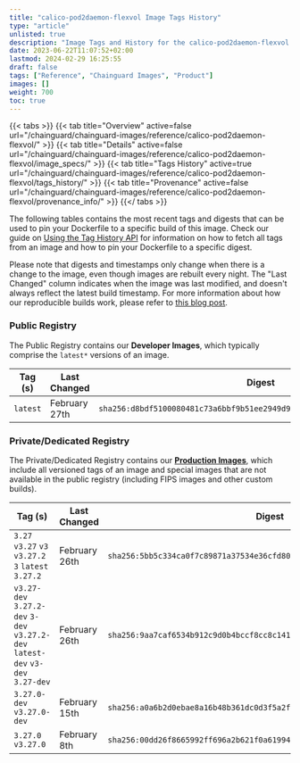 ```yaml
---
title: "calico-pod2daemon-flexvol Image Tags History"
type: "article"
unlisted: true
description: "Image Tags and History for the calico-pod2daemon-flexvol Chainguard Image"
date: 2023-06-22T11:07:52+02:00
lastmod: 2024-02-29 16:25:55
draft: false
tags: ["Reference", "Chainguard Images", "Product"]
images: []
weight: 700
toc: true
---
```


{{< tabs >}}
{{< tab title="Overview" active=false url="/chainguard/chainguard-images/reference/calico-pod2daemon-flexvol/" >}}
{{< tab title="Details" active=false url="/chainguard/chainguard-images/reference/calico-pod2daemon-flexvol/image_specs/" >}}
{{< tab title="Tags History" active=true url="/chainguard/chainguard-images/reference/calico-pod2daemon-flexvol/tags_history/" >}}
{{< tab title="Provenance" active=false url="/chainguard/chainguard-images/reference/calico-pod2daemon-flexvol/provenance_info/" >}}
{{</ tabs >}}

The following tables contains the most recent tags and digests that can be used to pin your Dockerfile to a specific build of this image. Check our guide on [Using the Tag History API](/chainguard/chainguard-images/using-the-tag-history-api/) for information on how to fetch all tags from an image and how to pin your Dockerfile to a specific digest.

Please note that digests and timestamps only change when there is a change to the image, even though images are rebuilt every night. The "Last Changed" column indicates when the image was last modified, and doesn't always reflect the latest build timestamp. For more information about how our reproducible builds work, please refer to [this blog post](https://www.chainguard.dev/unchained/reproducing-chainguards-reproducible-image-builds).

### Public Registry
The Public Registry contains our **Developer Images**, which typically comprise the `latest*` versions of an image.

| Tag (s)   | Last Changed  | Digest                                                                    |
|-----------|---------------|---------------------------------------------------------------------------|
|  `latest` | February 27th | `sha256:d8bdf5100080481c73a6bbf9b51ee2949d983314497a87f5f2ca803fd5f80ce8` |


### Private/Dedicated Registry
The Private/Dedicated Registry contains our **[Production Images](https://www.chainguard.dev/chainguard-images)**, which include all versioned tags of an image and special images that are not available in the public registry (including FIPS images and other custom builds).

| Tag (s)                                                                          | Last Changed  | Digest                                                                    |
|----------------------------------------------------------------------------------|---------------|---------------------------------------------------------------------------|
|  `3.27` `v3.27` `v3` `v3.27.2` `3` `latest` `3.27.2`                             | February 26th | `sha256:5bb5c334ca0f7c89871a37534e36cfd8090f68cf8e0be17bde0a8fbc9acabe7f` |
|  `v3.27-dev` `3.27.2-dev` `3-dev` `v3.27.2-dev` `latest-dev` `v3-dev` `3.27-dev` | February 26th | `sha256:9aa7caf6534b912c9d0b4bccf8cc8c141013b106deacb67d600b1af08b5d398b` |
|  `3.27.0-dev` `v3.27.0-dev`                                                      | February 15th | `sha256:a0a6b2d0ebae8a16b48b361dc0d3f5a2f975600aeb59c1026f842ff09a2a6e85` |
|  `3.27.0` `v3.27.0`                                                              | February 8th  | `sha256:00dd26f8665992ff696a2b621f0a619948c35466cce5a3f2f2d610b7c3d8a0d9` |


